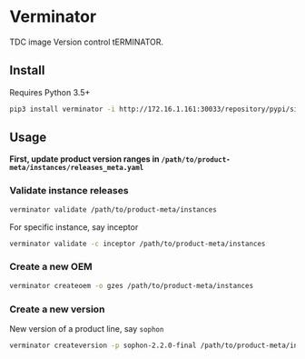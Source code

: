 # Verminator

TDC image Version control tERMINATOR.

## Install

Requires Python 3.5+

```bash
pip3 install verminator -i http://172.16.1.161:30033/repository/pypi/simple/ --trusted-host=172.16.1.161
```

## Usage

**First, update product version ranges in `/path/to/product-meta/instances/releases_meta.yaml`**

### Validate instance releases

```bash
verminator validate /path/to/product-meta/instances
```

For specific instance, say inceptor

```bash
verminator validate -c inceptor /path/to/product-meta/instances
```

### Create a new OEM

```bash
verminator createoem -o gzes /path/to/product-meta/instances
```

### Create a new version

New version of a product line, say `sophon`
```bash
verminator createversion -p sophon-2.2.0-final /path/to/product-meta/instances
```
